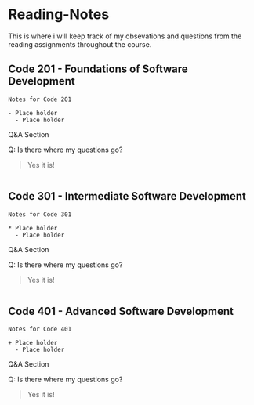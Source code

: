 # Reading-Notes
This is where i will keep track of my obsevations and questions from the reading assignments throughout the course.

## Code 201 - Foundations of Software Development
```
Notes for Code 201

- Place holder
  - Place holder
``` 
Q&A Section

Q: Is there where my questions go?
> Yes it is!
```

```
## Code 301 - Intermediate Software Development
```
Notes for Code 301

* Place holder
  - Place holder
```
Q&A Section

Q: Is there where my questions go?
> Yes it is!
```

```
## Code 401 - Advanced Software Development
```
Notes for Code 401

+ Place holder
  - Place holder
```
Q&A Section

Q: Is there where my questions go?
> Yes it is!
```
```
